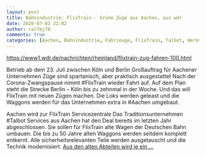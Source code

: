 ```yaml
---
layout: post
title: Bahnindustrie: FlixTrain - Grüne Züge aus Aachen, aus wdr
date: 2020-07-01 22:02
author: ralfbj70
comments: true
categories: [Aachen, Bahnindustrie, Fahrzeuge, FlixTrain, Talbot, Werkstätten]
---
```

https://www1.wdr.de/nachrichten/rheinland/flixtrain-zug-fahren-100.html

Betrieb ab dem 23. Juli zwischen Köln und Berlin
Großauftrag für Aachener Unternehmen
Züge sind spartanisch, aber praktisch ausgestattet
Nach der Corona-Zwangspause nimmt #FlixTrain wieder Fahrt auf. Auf dem Plan steht die Strecke Berlin – Köln bis zu zehnmal in der Woche. Und das will FlixTrain mit neuen Zügen machen. Die Loks werden geleast und die Waggons werden für das Unternehmen extra in #Aachen umgebaut.

Aachen wird zur FlixTrain Servicezentrale
Das Traditionsunternehmen #Talbot Services aus Aachen hat den Deal bereits im letzten Jahr abgeschlossen. Sie sollen für FlixTrain alte Wagen der Deutschen Bahn umbauen. Die bis zu 50 Jahre alten Waggons werden seitdem komplett entkernt. Alle sicherheitsrelevanten Teile werden ausgetauscht und die Technik modernisiert. <a href="https://www1.wdr.de/nachrichten/rheinland/flixtrain-zug-fahren-100.html">Aus den alten Abteilen wird je ein ...</a>

